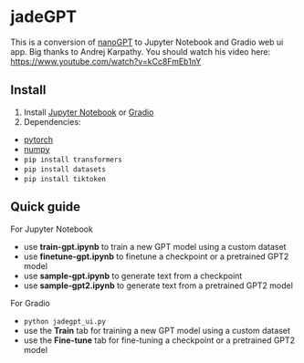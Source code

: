 
# jadeGPT

This is a conversion of [nanoGPT](https://github.com/karpathy/nanoGPT) to Jupyter Notebook and Gradio web ui app. Big thanks to Andrej Karpathy. You should watch his video here: https://www.youtube.com/watch?v=kCc8FmEb1nY

## Install
1. Install [Jupyter Notebook](https://jupyter.org/install) or [Gradio](https://gradio.app/quickstart/)
2. Dependencies:
- [pytorch](https://pytorch.org)
- [numpy](https://numpy.org/install/)
- `pip install transformers`
- `pip install datasets`
- `pip install tiktoken`

## Quick guide
For Jupyter Notebook
- use **train-gpt.ipynb** to train a new GPT model using a custom dataset
- use **finetune-gpt.ipynb** to finetune a checkpoint or a pretrained GPT2 model
- use **sample-gpt.ipynb** to generate text from a checkpoint
- use **sample-gpt2.ipynb** to generate text from a pretrained GPT2 model

For Gradio
- `python jadegpt_ui.py`
- use the **Train** tab for training a new GPT model using a custom dataset
- use the **Fine-tune** tab for fine-tuning a checkpoint or a pretrained GPT2 model

